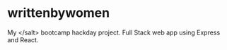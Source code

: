 # writtenbywomen
My &lt;/salt> bootcamp hackday project. Full Stack web app using Express and React.
